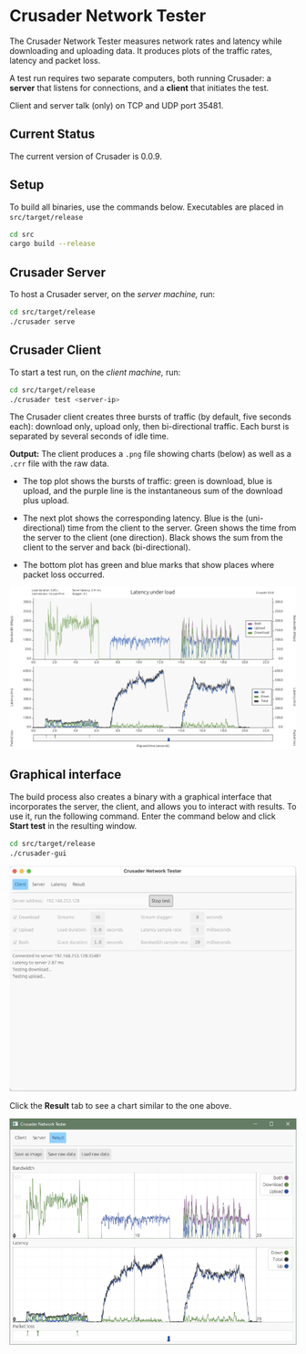 # Crusader Network Tester

The Crusader Network Tester measures network rates and latency
while downloading and uploading data.
It produces plots of the traffic rates,
latency and packet loss.

A test run requires two separate computers,
both running Crusader:
a **server** that listens for connections, and
a **client** that initiates the test.

Client and server talk (only) on TCP and UDP port 35481.

## Current Status

The current version of Crusader is 0.0.9.

## Setup

To build all binaries, use the commands below. Executables are placed in `src/target/release`

```sh
cd src
cargo build --release
```

## Crusader Server

To host a Crusader server, on the _server machine,_ run:

```sh
cd src/target/release
./crusader serve
```

## Crusader Client
To start a test run, on the _client machine,_ run:

```sh
cd src/target/release
./crusader test <server-ip>
```


The Crusader client creates three bursts of traffic
(by default, five seconds each):
download only, upload only, then bi-directional traffic.
Each burst is separated by several seconds of idle time.

**Output:** The client produces a `.png` file showing charts (below)
as well as a `.crr` file with the raw data.

* The top plot shows the bursts of traffic:
green is download, blue is upload, and
the purple line is the instantaneous
sum of the download plus upload.

* The next plot shows the corresponding latency.
Blue is the (uni-directional) time from the client to the server.
Green shows the time from the server to the client (one direction).
Black shows the sum from the client to the server 
and back (bi-directional).

* The bottom plot has green and blue marks that show
places where packet loss occurred.

<img src="media/plot.png">

## Graphical interface

The build process also creates a binary with a
graphical interface that incorporates the server,
the client, and allows you to interact with results.
To use it, run the following command.
Enter the command below and click
**Start test** in the resulting window.

```sh
cd src/target/release
./crusader-gui 
```

<img src="media/gui-client.png">

Click the **Result** tab to see a chart similar to the one above.

<img src="media/gui.png">
